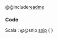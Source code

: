 @@include[readme](/step_005_cleanse_lines/README.md)

### Code 
Scala
: @@snip [snip](/step_005_cleanse_lines/src/main/scala/samples/Main.scala) { }

